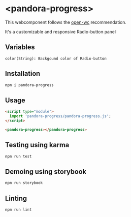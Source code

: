# \<pandora-progress>

This webcomponent follows the [open-wc](https://github.com/open-wc/open-wc) recommendation.

It's a customizable and responsive Radio-button panel

## Variables
    color(String): Backgound color of Radio-button

## Installation
```bash
npm i pandora-progress
```

## Usage
```html
<script type="module">
  import 'pandora-progress/pandora-progress.js';
</script>

<pandora-progress></pandora-progress>
```

## Testing using karma
```bash
npm run test
```

## Demoing using storybook
```bash
npm run storybook
```

## Linting
```bash
npm run lint
```
